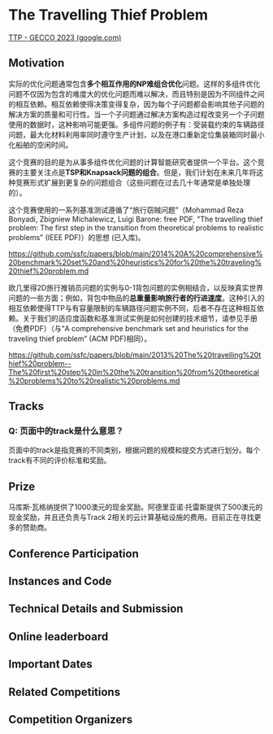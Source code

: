 # The Travelling Thief Problem

[TTP - GECCO 2023 (google.com)](https://sites.google.com/view/ttp-gecco2023/home?pli=1)

## Motivation

实际的优化问题通常包含**多个相互作用的NP难组合优化**问题。这样的多组件优化问题不仅因为包含的难度大的优化问题而难以解决，而且特别是因为不同组件之间的相互依赖。相互依赖使得决策变得复杂，因为每个子问题都会影响其他子问题的解决方案的质量和可行性。当一个子问题通过解决方案构造过程改变另一个子问题使用的数据时，这种影响可能更强。多组件问题的例子有：受装载约束的车辆路径问题，最大化材料利用率同时遵守生产计划，以及在港口重新定位集装箱同时最小化船舶的空闲时间。

这个竞赛的目的是为从事多组件优化问题的计算智能研究者提供一个平台。这个竞赛的主要关注点是**TSP和Knapsack问题的组合**。但是，我们计划在未来几年将这种竞赛形式扩展到更复杂的问题组合（这些问题在过去几十年通常是单独处理的）。

这个竞赛使用的一系列基准测试遵循了“旅行窃贼问题”（Mohammad Reza Bonyadi, Zbigniew Michalewicz, Luigi Barone: free PDF, "The travelling thief problem: The first step in the transition from theoretical problems to realistic problems" (IEEE PDF)）的思想 (已入库)。

https://github.com/ssfc/papers/blob/main/2014%20A%20comprehensive%20benchmark%20set%20and%20heuristics%20for%20the%20traveling%20thief%20problem.md

欧几里得2D旅行推销员问题的实例与0-1背包问题的实例相结合，以反映真实世界问题的一些方面；例如，背包中物品的**总重量影响旅行者的行进速度**。这种引入的相互依赖使得TTP与有容量限制的车辆路径问题实例不同，后者不存在这种相互依赖。关于我们的适应度函数和基准测试实例是如何创建的技术细节，请参见手册（免费PDF）（与“A comprehensive benchmark set and heuristics for the traveling thief problem” (ACM PDF)相同）。

https://github.com/ssfc/papers/blob/main/2013%20The%20travelling%20thief%20problem--The%20first%20step%20in%20the%20transition%20from%20theoretical%20problems%20to%20realistic%20problems.md

## Tracks

### Q: 页面中的track是什么意思？

页面中的track是指竞赛的不同类别，根据问题的规模和提交方式进行划分。每个track有不同的评价标准和奖励。

##  Prize

马库斯·瓦格纳提供了1000澳元的现金奖励。阿德里亚诺·托雷斯提供了500澳元的现金奖励，并且还负责与Track 2相关的云计算基础设施的费用。目前正在寻找更多的赞助商。

##  Conference Participation

##  Instances and Code

##  Technical Details and Submission

##  Online leaderboard

##  Important Dates

##  Related Competitions

##  Competition Organizers